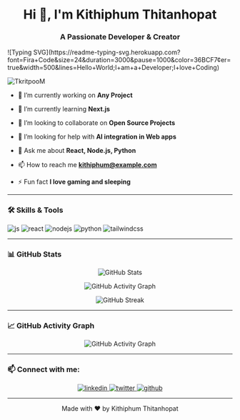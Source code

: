 <h1 align="center">Hi 👋, I'm Kithiphum Thitanhopat</h1>
<h3 align="center">A Passionate Developer & Creator</h3>
![Typing SVG](https://readme-typing-svg.herokuapp.com?font=Fira+Code&size=24&duration=3000&pause=1000&color=36BCF7&center=true&width=500&lines=Hello+World;I+am+a+Developer;I+love+Coding)

<p align="left"> <img src="https://komarev.com/ghpvc/?username=TkritpooM&label=Profile%20views&color=0e75b6&style=flat" alt="TkritpooM" /> </p>

- 🔭 I’m currently working on **Any Project**

- 🌱 I’m currently learning **Next.js**

- 👯 I’m looking to collaborate on **Open Source Projects**

- 🤝 I’m looking for help with **AI integration in Web apps**

- 💬 Ask me about **React, Node.js, Python**

- 📫 How to reach me **kithiphum@example.com**

- ⚡ Fun fact **I love gaming and sleeping**

---

### 🛠️ Skills & Tools

<p>
  <img src="https://img.shields.io/badge/JavaScript-F7DF1E?style=for-the-badge&logo=javascript&logoColor=black" alt="js"/>
  <img src="https://img.shields.io/badge/React-61DAFB?style=for-the-badge&logo=react&logoColor=black" alt="react"/>
  <img src="https://img.shields.io/badge/Node.js-339933?style=for-the-badge&logo=nodedotjs&logoColor=white" alt="nodejs"/>
  <img src="https://img.shields.io/badge/Python-3776AB?style=for-the-badge&logo=python&logoColor=white" alt="python"/>
  <img src="https://img.shields.io/badge/Tailwind_CSS-06B6D4?style=for-the-badge&logo=tailwind-css&logoColor=white" alt="tailwindcss"/>
</p>

---

### 📊 GitHub Stats

<p align="center">
  <img src="https://github-readme-stats.vercel.app/api?username=TkritpooM&show_icons=true&theme=radical" alt="GitHub Stats" />
</p>

<p align="center">
  <img src="https://activity-graph.herokuapp.com/graph?username=TkritpooM&theme=react-dark&hide_border=true" alt="GitHub Activity Graph" />
</p>

<p align="center">
  <img src="https://github-readme-streak-stats.herokuapp.com/?user=TkritpooM&theme=radical" alt="GitHub Streak" />
</p>

---

### 📈 GitHub Activity Graph

<p align="center">
  <img src="https://activity-graph.herokuapp.com/graph?username=TkritpooM&theme=react-dark" alt="GitHub Activity Graph" />
</p>

---

### 📫 Connect with me:

<p align="center">
  <a href="https://linkedin.com/in/your-linkedin" target="_blank" rel="noopener noreferrer">
    <img src="https://img.shields.io/badge/LinkedIn-0A66C2?style=for-the-badge&logo=linkedin&logoColor=white" alt="linkedin"/>
  </a>
  <a href="https://twitter.com/your-twitter" target="_blank" rel="noopener noreferrer">
    <img src="https://img.shields.io/badge/Twitter-1DA1F2?style=for-the-badge&logo=twitter&logoColor=white" alt="twitter"/>
  </a>
  <a href="https://github.com/TkritpooM" target="_blank" rel="noopener noreferrer">
    <img src="https://img.shields.io/badge/GitHub-181717?style=for-the-badge&logo=github&logoColor=white" alt="github"/>
  </a>
</p>

---

<p align="center">Made with ❤️ by Kithiphum Thitanhopat</p>
